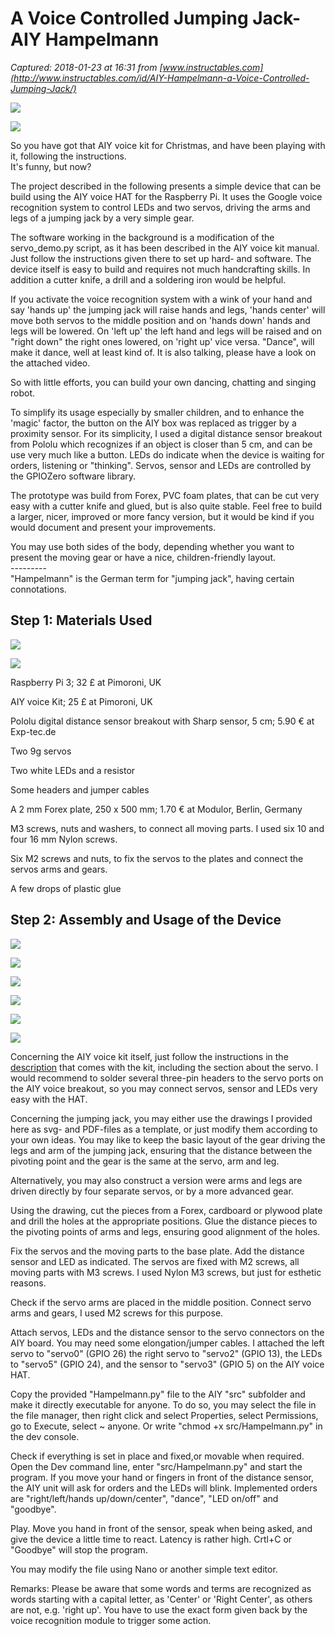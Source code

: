 # A Voice Controlled Jumping Jack- AIY Hampelmann

_Captured: 2018-01-23 at 16:31 from [www.instructables.com](http://www.instructables.com/id/AIY-Hampelmann-a-Voice-Controlled-Jumping-Jack/)_

![](https://cdn.instructables.com/F3R/5920/JBMJYQD8/F3R5920JBMJYQD8.MEDIUM.jpg)

![](https://cdn.instructables.com/FU3/T8J1/JBMJYM7U/FU3T8J1JBMJYM7U.MEDIUM.jpg)

So you have got that AIY voice kit for Christmas, and have been playing with it, following the instructions.   
It's funny, but now?

The project described in the following presents a simple device that can be build using the AIY voice HAT for the Raspberry Pi. It uses the Google voice recognition system to control LEDs and two servos, driving the arms and legs of a jumping jack by a very simple gear.

The software working in the background is a modification of the servo_demo.py script, as it has been described in the AIY voice kit manual. Just follow the instructions given there to set up hard- and software. The device itself is easy to build and requires not much handcrafting skills. In addition a cutter knife, a drill and a soldering iron would be helpful.

If you activate the voice recognition system with a wink of your hand and say 'hands up' the jumping jack will raise hands and legs, 'hands center' will move both servos to the middle position and on 'hands down' hands and legs will be lowered. On 'left up' the left hand and legs will be raised and on "right down" the right ones lowered, on 'right up' vice versa. "Dance", will make it dance, well at least kind of. It is also talking, please have a look on the attached video.

So with little efforts, you can build your own dancing, chatting and singing robot.

To simplify its usage especially by smaller children, and to enhance the 'magic' factor, the button on the AIY box was replaced as trigger by a proximity sensor. For its simplicity, I used a digital distance sensor breakout from Pololu which recognizes if an object is closer than 5 cm, and can be use very much like a button. LEDs do indicate when the device is waiting for orders, listening or "thinking". Servos, sensor and LEDs are controlled by the GPIOZero software library.

The prototype was build from Forex, PVC foam plates, that can be cut very easy with a cutter knife and glued, but is also quite stable. Feel free to build a larger, nicer, improved or more fancy version, but it would be kind if you would document and present your improvements.

You may use both sides of the body, depending whether you want to present the moving gear or have a nice, children-friendly layout.   
\---------  
"Hampelmann" is the German term for "jumping jack", having certain connotations.

## Step 1: Materials Used

![](https://cdn.instructables.com/F5Q/A78F/JBMJXGP3/F5QA78FJBMJXGP3.MEDIUM.jpg)

![](https://cdn.instructables.com/F8T/HPA3/JBMJZ7GZ/F8THPA3JBMJZ7GZ.MEDIUM.jpg)

Raspberry Pi 3; 32 £ at Pimoroni, UK

AIY voice Kit; 25 £ at Pimoroni, UK

Pololu digital distance sensor breakout with Sharp sensor, 5 cm; 5.90 € at Exp-tec.de

Two 9g servos

Two white LEDs and a resistor

Some headers and jumper cables

A 2 mm Forex plate, 250 x 500 mm; 1.70 € at Modulor, Berlin, Germany

M3 screws, nuts and washers, to connect all moving parts. I used six 10 and four 16 mm Nylon screws.

Six M2 screws and nuts, to fix the servos to the plates and connect the servos arms and gears.

A few drops of plastic glue

## Step 2: Assembly and Usage of the Device

![](https://cdn.instructables.com/FP9/25G7/JBMJYM7V/FP925G7JBMJYM7V.MEDIUM.jpg)

![](https://cdn.instructables.com/F73/DFVT/JBMJYM8B/F73DFVTJBMJYM8B.SMALL.jpg)

![](https://cdn.instructables.com/FNQ/H29Z/JBMJXHC6/FNQH29ZJBMJXHC6.MEDIUM.jpg)

![](https://cdn.instructables.com/FND/7CKV/JBMJYM8A/FND7CKVJBMJYM8A.SMALL.jpg)

![](https://cdn.instructables.com/FY4/5YVH/JBMJYM85/FY45YVHJBMJYM85.SMALL.jpg)

![](https://cdn.instructables.com/FOD/BQRM/JBMJYM80/FODBQRMJBMJYM80.SMALL.jpg)

Concerning the AIY voice kit itself, just follow the instructions in the [description](https://www.raspberrypi.org/magpi/issues/essentials-aiy-v1/) that comes with the kit, including the section about the servo. I would recommend to solder several three-pin headers to the servo ports on the AIY voice breakout, so you may connect servos, sensor and LEDs very easy with the HAT.

Concerning the jumping jack, you may either use the drawings I provided here as svg- and PDF-files as a template, or just modify them according to your own ideas. You may like to keep the basic layout of the gear driving the legs and arm of the jumping jack, ensuring that the distance between the pivoting point and the gear is the same at the servo, arm and leg.

Alternatively, you may also construct a version were arms and legs are driven directly by four separate servos, or by a more advanced gear.

Using the drawing, cut the pieces from a Forex, cardboard or plywood plate and drill the holes at the appropriate positions. Glue the distance pieces to the pivoting points of arms and legs, ensuring good alignment of the holes.

Fix the servos and the moving parts to the base plate. Add the distance sensor and LED as indicated. The servos are fixed with M2 screws, all moving parts with M3 screws. I used Nylon M3 screws, but just for esthetic reasons.

Check if the servo arms are placed in the middle position. Connect servo arms and gears, I used M2 screws for this purpose.

Attach servos, LEDs and the distance sensor to the servo connectors on the AIY board. You may need some elongation/jumper cables. I attached the left servo to "servo0" (GPIO 26) the right servo to "servo2" (GPIO 13), the LEDs to "servo5" (GPIO 24), and the sensor to "servo3" (GPIO 5) on the AIY voice HAT.

Copy the provided "Hampelmann.py" file to the AIY "src" subfolder and make it directly executable for anyone. To do so, you may select the file in the file manager, then right click and select Properties, select Permissions, go to Execute, select ~ anyone. Or write "chmod +x src/Hampelmann.py" in the dev console.

Check if everything is set in place and fixed,or movable when required. Open the Dev command line, enter "src/Hampelmann.py" and start the program. If you move your hand or fingers in front of the distance sensor, the AIY unit will ask for orders and the LEDs will blink. Implemented orders are "right/left/hands up/down/center", "dance", "LED on/off" and "goodbye".

Play. Move you hand in front of the sensor, speak when being asked, and give the device a little time to react. Latency is rather high. Crtl+C or "Goodbye" will stop the program.

You may modify the file using Nano or another simple text editor.

Remarks: Please be aware that some words and terms are recognized as words starting with a capital letter, as 'Center' or 'Right Center', as others are not, e.g. 'right up'. You have to use the exact form given back by the voice recognition module to trigger some action.
